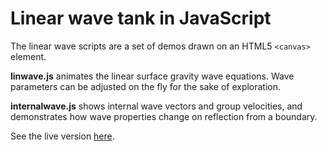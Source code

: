 # Linear wave tank in JavaScript

The linear wave scripts are a set of demos drawn on an HTML5 `<canvas>` element.

**linwave.js** animates the linear surface gravity wave equations. Wave
parameters can be adjusted on the fly for the sake of exploration.

**internalwave.js** shows internal wave vectors and group velocities, and
demonstrates how wave properties change on reflection from a boundary.

See the live version [here](http://web.mit.edu/~njwilson/www/waves.html).

